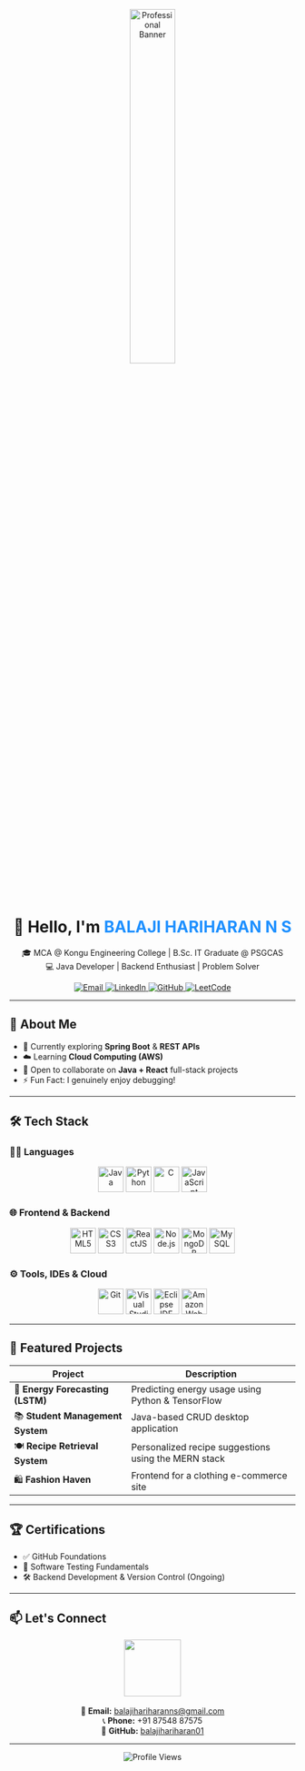 <!-- Header GIF -->
<p align="center">
  <img src="https://github.com/rajput2107/rajput2107/blob/master/Assets/Developer.gif?raw=true" width="40%" alt="Professional Banner">
</p>

<h1 align="center">
  👋 Hello, I'm <span style="color:#1e90ff"><b>BALAJI HARIHARAN N S</b></span>
</h1>

<p align="center">
  🎓 MCA @ Kongu Engineering College | B.Sc. IT Graduate @ PSGCAS<br>
  💻 Java Developer | Backend Enthusiast | Problem Solver
</p>

<p align="center">
  <a href="mailto:balajihariharanns@gmail.com" title="Email Me">
    <img src="https://img.shields.io/badge/Gmail-D14836?style=for-the-badge&logo=gmail&logoColor=white" alt="Email" />
  </a>
  <a href="https://www.linkedin.com/in/n-s-balaji-hariharan-28109a24a/" title="Connect with me on LinkedIn">
    <img src="https://img.shields.io/badge/LinkedIn-0077B5?style=for-the-badge&logo=linkedin&logoColor=white" alt="LinkedIn" />
  </a>
  <a href="https://github.com/balajihariharan01" title="Check out my GitHub repositories">
    <img src="https://img.shields.io/badge/GitHub-181717?style=for-the-badge&logo=github&logoColor=white" alt="GitHub" />
  </a>
  <a href="https://leetcode.com/u/balajihariharan/" title="Visit my LeetCode profile">
    <img src="https://img.shields.io/badge/LeetCode-F89F1B?style=for-the-badge&logo=leetcode&logoColor=white" alt="LeetCode" />
  </a>
</p>

---

## 🌟 About Me

- 🔭 Currently exploring **Spring Boot** & **REST APIs**
- ☁️ Learning **Cloud Computing (AWS)**
- 👯 Open to collaborate on **Java + React** full-stack projects
- ⚡ Fun Fact: I genuinely enjoy debugging!

---

## 🛠️ Tech Stack

### 🧑‍💻 Languages
<p align="center">
  <img src="https://skillicons.dev/icons?i=java" title="Java" height="45"/>
  <img src="https://skillicons.dev/icons?i=python" title="Python" height="45"/>
  <img src="https://skillicons.dev/icons?i=c" title="C" height="45"/>
  <img src="https://skillicons.dev/icons?i=js" title="JavaScript" height="45"/>
</p>

### 🌐 Frontend & Backend
<p align="center">
  <img src="https://skillicons.dev/icons?i=html" title="HTML5" height="45"/>
  <img src="https://skillicons.dev/icons?i=css" title="CSS3" height="45"/>
  <img src="https://skillicons.dev/icons?i=react" title="ReactJS" height="45"/>
  <img src="https://skillicons.dev/icons?i=nodejs" title="Node.js" height="45"/>
  <img src="https://skillicons.dev/icons?i=mongodb" title="MongoDB" height="45"/>
  <img src="https://skillicons.dev/icons?i=mysql" title="MySQL" height="45"/>
</p>

### ⚙️ Tools, IDEs & Cloud
<p align="center">
  <img src="https://skillicons.dev/icons?i=git" title="Git" height="45"/>
  <img src="https://skillicons.dev/icons?i=vscode" title="Visual Studio Code" height="45"/>
  <img src="https://skillicons.dev/icons?i=eclipse" title="Eclipse IDE" height="45"/>
  <img src="https://skillicons.dev/icons?i=aws" title="Amazon Web Services" height="45"/>
</p>

---

## 🚀 Featured Projects

| Project | Description |
|--------|-------------|
| 🔋 **Energy Forecasting (LSTM)** | Predicting energy usage using Python & TensorFlow |
| 📚 **Student Management System** | Java-based CRUD desktop application |
| 🍽️ **Recipe Retrieval System** | Personalized recipe suggestions using the MERN stack |
| 🛍️ **Fashion Haven** | Frontend for a clothing e-commerce site |

---

## 🏆 Certifications

- ✅ GitHub Foundations  
- 🧪 Software Testing Fundamentals  
- 🛠️ Backend Development & Version Control (Ongoing)

---

## 📫 Let's Connect

<p align="center">
  <img src="https://media.giphy.com/media/LmNwrBhejkK9EFP504/giphy.gif" width="100px" /><br><br>
  📧 <b>Email:</b> <a href="mailto:balajihariharanns@gmail.com" title="Send me an email">balajihariharanns@gmail.com</a><br>
  📞 <b>Phone:</b> +91 87548 87575<br>
  🐙 <b>GitHub:</b> <a href="https://github.com/balajihariharan01" title="Visit my GitHub profile">balajihariharan01</a>
</p>

---

<p align="center">
  <img src="https://komarev.com/ghpvc/?username=balajihariharan01&label=Profile%20Views&color=00CED1&style=flat" alt="Profile Views">
</p>
